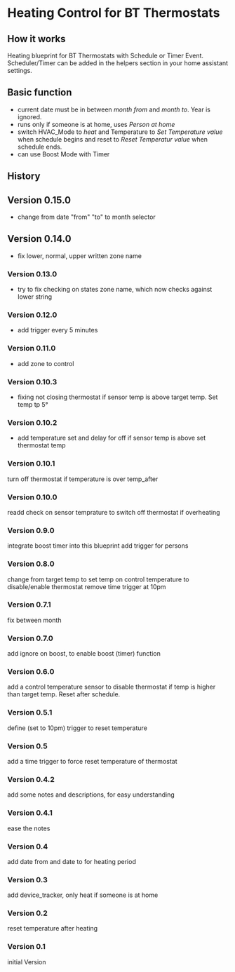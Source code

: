 # Heating Control for BT Thermostats

## How it works

Heating blueprint for BT Thermostats with Schedule or Timer Event. Scheduler/Timer can be added in the helpers section in your home assistant settings.

## Basic function

* current date must be in between *month from* and *month to*. Year is ignored.
* runs only if someone is at home, uses *Person at home*
* switch HVAC_Mode to *heat* and Temperature to *Set Temperature value* when schedule begins and reset to *Reset Temperatur value* when schedule ends.
* can use Boost Mode with Timer

## History

## Version 0.15.0

* change from date "from" "to" to month selector

## Version 0.14.0

* fix lower, normal, upper written zone name

### Version 0.13.0

* try to fix checking on states zone name, which now checks against lower string

### Version 0.12.0

* add trigger every 5 minutes

### Version 0.11.0

* add zone to control

### Version 0.10.3

* fixing not closing thermostat if sensor temp is above target temp. Set temp tp 5°

### Version 0.10.2

* add temperature set and delay for off if sensor temp is above set thermostat temp

### Version 0.10.1

turn off thermostat if temperature is over temp_after

### Version 0.10.0

readd check on sensor temprature to switch off thermostat if overheating

### Version 0.9.0

integrate boost timer into this blueprint
add trigger for persons

### Version 0.8.0

change from target temp to set temp on control temperature to disable/enable thermostat
remove time trigger at 10pm

### Version 0.7.1

fix between month

### Version 0.7.0

add ignore on boost, to enable boost (timer) function

### Version 0.6.0

add a control temperature sensor to disable thermostat if temp is higher than target temp. Reset after schedule.

### Version 0.5.1

define (set to 10pm) trigger to reset temperature

### Version 0.5

add a time trigger to force reset temperature of thermostat

### Version 0.4.2

add some notes and descriptions, for easy understanding

### Version 0.4.1

ease the notes

### Version 0.4

add date from and date to for heating period

### Version 0.3

add device_tracker, only heat if someone is at home

### Version 0.2

reset temperature after heating

### Version 0.1

initial Version
